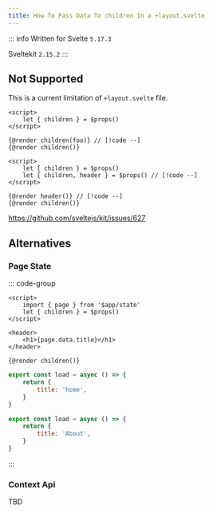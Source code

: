 ```yaml
---
title: How To Pass Data To children In a +layout.svelte
---
```


::: info Written for
Svelte `5.17.3`

Sveltekit `2.15.2`
:::

## Not Supported

This is a current limitation of `+layout.svelte` file.

```svelte
<script>
	let { children } = $props()
</script>

{@render children(foo)} // [!code --]
{@render children()}
```

```svelte
<script>
	let { children } = $props()
	let { children, header } = $props() // [!code --]
</script>

{@render header()} // [!code --]
{@render children()}
```

https://github.com/sveltejs/kit/issues/627

## Alternatives

### Page State

::: code-group

```svelte [+layout.svelte]
<script>
	import { page } from '$app/state'
	let { children } = $props()
</script>

<header>
	<h1>{page.data.title}</h1>
</header>

{@render children()}
```

```js [home/+page.server.js]
export const load = async () => {
	return {
		title: 'home',
	}
}
```

```js [about/+page.server.js]
export const load = async () => {
	return {
		title: 'About',
	}
}
```

:::

### Context Api

TBD
